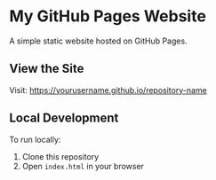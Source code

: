 # My GitHub Pages Website

A simple static website hosted on GitHub Pages.

## View the Site

Visit: https://yourusername.github.io/repository-name

## Local Development

To run locally:
1. Clone this repository
2. Open `index.html` in your browser